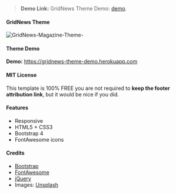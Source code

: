 > **Demo Link:** GridNews Theme Demo: [demo](https://gridnews-theme-demo.herokuapp.com).

#### GridNews Theme

![GridNews-Magazine-Theme-](https://user-images.githubusercontent.com/4777400/95614886-e44ca880-0a2c-11eb-8a83-e0112d34b7af.png)

#### Theme Demo

**Demo:** https://gridnews-theme-demo.herokuapp.com


#### MIT License

This template is 100% FREE you are not required to **keep the footer attribution link**, but it would be nice if you did.


#### Features

-  Responsive
-  HTML5 + CSS3
-  Bootstrap 4
-  FontAwesome icons


#### Credits
- [Bootstrap](http://getbootstrap.com/)
- [FontAwesome](http://fortawesome.github.io/Font-Awesome/)
- [jQuery](http://jquery.com/)
- Images: [Unsplash](https://unsplash.com/)
